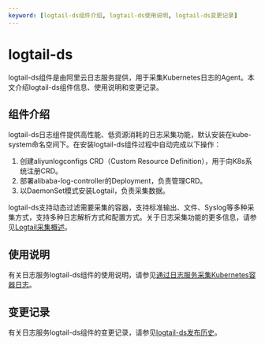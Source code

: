 ```yaml
---
keyword: [logtail-ds组件介绍, logtail-ds使用说明, logtail-ds变更记录]
---
```


# logtail-ds

logtail-ds组件是由阿里云日志服务提供，用于采集Kubernetes日志的Agent。本文介绍logtail-ds组件信息、使用说明和变更记录。

## 组件介绍

logtail-ds日志组件提供高性能、低资源消耗的日志采集功能，默认安装在kube-system命名空间下。在安装logtail-ds组件过程中自动完成以下操作：

1.  创建aliyunlogconfigs CRD（Custom Resource Definition），用于向K8s系统注册CRD。
2.  部署alibaba-log-controller的Deployment，负责管理CRD。
3.  以DaemonSet模式安装Logtail，负责采集数据。

logtail-ds支持动态过滤需要采集的容器，支持标准输出、文件、Syslog等多种采集方式，支持多种日志解析方式和配置方式。关于日志采集功能的更多信息，请参见[Logtail采集概述](/cn.zh-CN/数据采集/Logtail采集/简介/Logtail简介.md)。

## 使用说明

有关日志服务logtail-ds组件的使用说明，请参见[通过日志服务采集Kubernetes容器日志](/cn.zh-CN/Kubernetes集群用户指南/可观测性/日志管理/通过日志服务采集Kubernetes容器日志.md)。

## 变更记录

有关日志服务logtail-ds组件的变更记录，请参见[logtail-ds发布历史](/cn.zh-CN/数据采集/Logtail采集/Logtail发布历史.md)。

